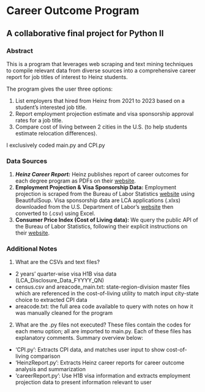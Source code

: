 #  Career Outcome Program
## A collaborative final project for Python II

### Abstract
This is a program that leverages web scraping and text mining techniques to compile relevant data from diverse sources into a comprehensive career report for job titles of interest to Heinz students.

The program gives the user three options:
1.	List employers that hired from Heinz from 2021 to 2023 based on a student’s interested job title.
2.	Report employment projection estimate and visa sponsorship approval rates for a job title. 
3.	Compare cost of living between 2 cities in the U.S. (to help students estimate relocation differences).

I exclusively coded main.py and CPI.py


### Data Sources
1.	***Heinz Career Report:*** Heinz publishes report of career outcomes for each degree program as PDFs on their [website](https://www.heinz.cmu.edu/current-students/career-services/employment-information-salary-statistics#msppm). 
2.	**Employment Projection & Visa Sponsorship Data:** Employment projection is scraped from the Bureau of Labor Statistics [website](https://data.bls.gov/projections/occupationProj) using BeautifulSoup. Visa sponsorship data are LCA applications (.xlxs) downloaded from the U.S. Department of Labor’s [website](https://www.dol.gov/agencies/eta/foreign-labor/performance) then converted to (.csv) using Excel. 
3.	**Consumer Price Index (Cost of Living data):** We query the public API of the Bureau of Labor Statistics, following their explicit instructions on their [website](https://www.bls.gov/developers/home.htm). 

### Additional Notes
1.	What are the CSVs and text files?
-	2 years’ quarter-wise visa H1B visa data (LCA_Disclosure_Data_FYYYY_QN)
-	census.csv and areacode_main.txt: state-region-division master files which are referenced in the cost-of-living utility to match input city-state choice to extracted CPI data
-	areacode.txt: the full area code available to query with notes on how it was manually cleaned for the program

2.	What are the .py files not executed?
These files contain the codes for each menu option; all are imported to main.py.
Each of these files has explanatory comments. Summary overview below:
-	‘CPI.py’: Extracts CPI data, and matches user input to show cost-of-living comparison
-	‘HeinzReport.py’: Extracts Heinz career reports for career outcome analysis and summarization
-	‘careerReport.py’: Use H1B visa information and extracts employment projection data to present information relevant to user
